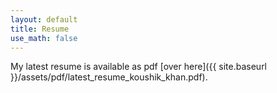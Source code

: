 ```yaml
---
layout: default
title: Resume
use_math: false
---
```


My latest resume is available as pdf [over here]({{ site.baseurl }}/assets/pdf/latest_resume_koushik_khan.pdf).
